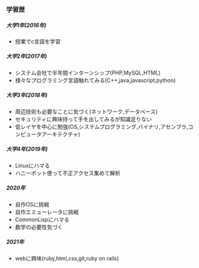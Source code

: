 ### 学習歴

##### 大学1年(2016年)
- 授業でc言語を学習 
##### 大学2年(2017年)
- システム会社で半年間インターンシップ(PHP,MySQL,HTML)
- 様々なプログラミング言語触れてみる(C++,java,javascript,python)
##### 大学3年(2018年)
- 周辺技術も必要なことに気づく(ネットワーク,データベース)
- セキュリティに興味持って手を出してみるが知識足りない
- 低レイヤを中心に勉強(OS,システムプログラミング,バイナリ,アセンブラ,コンピュータアーキテクチャ)
##### 大学4年(2019年)
- Linuxにハマる
- ハニーポット使って不正アクセス集めて解析
##### 2020年
- 自作OSに挑戦
- 自作エミューレータに挑戦
- CommonLispにハマる
- 数学の必要性気づく
##### 2021年
- webに興味(ruby,html,css,git,ruby on rails)


<!--
**rrrkr/rrrkr** is a ✨ _special_ ✨ repository because its `README.md` (this file) appears on your GitHub profile.

Here are some ideas to get you started:

- 🔭 I’m currently working on ...
- 🌱 I’m currently learning ...
- 👯 I’m looking to collaborate on ...
- 🤔 I’m looking for help with ...
- 💬 Ask me about ...
- 📫 How to reach me: ...
- 😄 Pronouns: ...
- ⚡ Fun fact: ...
-->
